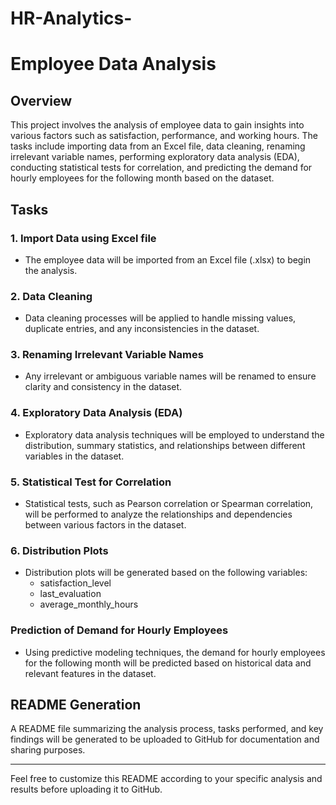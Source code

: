 # HR-Analytics-
# Employee Data Analysis

## Overview
This project involves the analysis of employee data to gain insights into various factors such as satisfaction, performance, and working hours. The tasks include importing data from an Excel file, data cleaning, renaming irrelevant variable names, performing exploratory data analysis (EDA), conducting statistical tests for correlation, and predicting the demand for hourly employees for the following month based on the dataset.

## Tasks

### 1. Import Data using Excel file
- The employee data will be imported from an Excel file (.xlsx) to begin the analysis.

### 2. Data Cleaning
- Data cleaning processes will be applied to handle missing values, duplicate entries, and any inconsistencies in the dataset.

### 3. Renaming Irrelevant Variable Names
- Any irrelevant or ambiguous variable names will be renamed to ensure clarity and consistency in the dataset.

### 4. Exploratory Data Analysis (EDA)
- Exploratory data analysis techniques will be employed to understand the distribution, summary statistics, and relationships between different variables in the dataset.

### 5. Statistical Test for Correlation
- Statistical tests, such as Pearson correlation or Spearman correlation, will be performed to analyze the relationships and dependencies between various factors in the dataset.

### 6. Distribution Plots
- Distribution plots will be generated based on the following variables:
  - satisfaction_level
  - last_evaluation
  - average_monthly_hours

### Prediction of Demand for Hourly Employees
- Using predictive modeling techniques, the demand for hourly employees for the following month will be predicted based on historical data and relevant features in the dataset.

## README Generation
A README file summarizing the analysis process, tasks performed, and key findings will be generated to be uploaded to GitHub for documentation and sharing purposes.

---

Feel free to customize this README according to your specific analysis and results before uploading it to GitHub.
